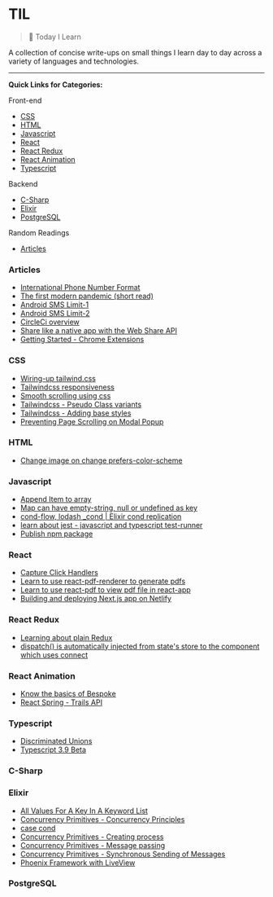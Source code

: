 # TIL

> 📝 Today I Learn

A collection of concise write-ups on small things I learn day to day across a
variety of languages and technologies.

---

**Quick Links for Categories:**

Front-end

- [CSS](#css)
- [HTML](#html)
- [Javascript](#javascript)
- [React](#react)
- [React Redux](#react-redux)
- [React Animation](#react-animation)
- [Typescript](#typescript)

Backend

- [C-Sharp](#c-sharp)
- [Elixir](#elixir)
- [PostgreSQL](#postgresql)

Random Readings

- [Articles](#articles)

### Articles

- [International Phone Number Format](https://www.cm.com/blog/how-to-format-international-telephone-numbers/)
- [The first modern pandemic (short read)](https://www.gatesnotes.com/Health/Innovation-for-COVID)
- [Android SMS Limit-1](https://android.googlesource.com/platform/frameworks/base/+/master/telephony/java/android/telephony/SmsMessage.java)
- [Android SMS Limit-2](https://developer.android.com/reference/kotlin/android/telephony/SmsMessage)
- [CircleCi overview](https://circleci.com/docs/2.0/about-circleci/)
- [Share like a native app with the Web Share API](https://web.dev/web-share/)
- [Getting Started - Chrome Extensions](https://developer.chrome.com/extensions/getstarted)

### CSS

- [Wiring-up tailwind.css](https://github.com/Mudassar045/tailwindcss-components)
- [Tailwindcss responsiveness](https://tailwindcss.com/docs/responsive-design)
- [Smooth scrolling using css](css/1.md)
- [Tailwindcss - Pseudo Class variants](https://tailwindcss.com/docs/pseudo-class-variants)
- [Tailwindcss - Adding base styles](https://tailwindcss.com/docs/adding-base-styles)
- [Preventing Page Scrolling on Modal Popup](https://css-tricks.com/prevent-page-scrolling-when-a-modal-is-open/)

### HTML

- [Change image on change prefers-color-scheme](html/1.md)

### Javascript

- [Append Item to array](javascript/1.md)
- [Map can have empty-string, null or undefined as key](javascript/2.md)
- [cond-flow, lodash _cond | Elixir cond replication](https://github.com/erikmueller/cond-flow)
- [learn about jest - javascript and typescript test-runner](https://github.com/mudassar045/cond-construct)
- [Publish npm package](https://www.npmjs.com/package/cond-construct)

### React

- [Capture Click Handlers](react/capture-click.md)
- [Learn to use react-pdf-renderer to generate pdfs](https://github.com/diegomura/react-pdf/)
- [Learn to use react-pdf to view pdf file in react-app](https://github.com/wojtekmaj/react-pdf)
- [Building and deploying Next.js app on Netlify](https://www.netlify.com/blog/2020/05/04/building-a-markdown-blog-with-next-9.3-and-netlify/)

### React Redux

- [Learning about plain Redux](https://github.com/Mudassar045/redux-learn)
- [dispatch() is automatically injected from state's store to the component which uses connect](https://stackoverflow.com/questions/42871136/dispatch-function-in-react-redux)

### React Animation

- [Know the basics of Bespoke](https://github.com/bespokejs/bespoke)
- [React Spring - Trails API](https://www.react-spring.io/docs/hooks/use-trail)

### Typescript

- [Discriminated Unions](https://github.com/Mudassar045/typescript-cheatsheet#discriminated-unions)
- [Typescript 3.9 Beta](https://devblogs.microsoft.com/typescript/announcing-typescript-3-9-beta)

### C-Sharp

### Elixir

- [All Values For A Key In A Keyword List](elixir/1.md)
- [Concurrency Primitives - Concurrency Principles](https://github.com/Mudassar045/iexSmix#concurrency-principles)
- [case cond](https://elixir-lang.org/getting-started/case-cond-and-if.html#cond)
- [Concurrency Primitives - Creating process](https://github.com/Mudassar045/iexSmix#working-with-processes)
- [Concurrency Primitives - Message passing](https://github.com/Mudassar045/iexSmix#message-passing)
- [Concurrency Primitives - Synchronous Sending of Messages](https://github.com/Mudassar045/iexSmix#synchronous-sending)
- [Phoenix Framework with LiveView](https://www.phoenixframework.org/blog/build-a-real-time-twitter-clone-in-15-minutes-with-live-view-and-phoenix-1-5)

### PostgreSQL
